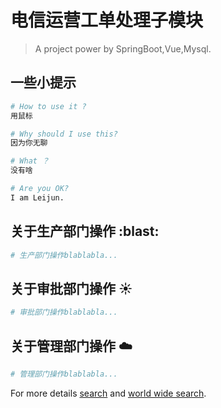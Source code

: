 # 电信运营工单处理子模块

> A project power by SpringBoot,Vue,Mysql.  

## 一些小提示

``` bash
# How to use it ?
用鼠标

# Why should I use this?
因为你无聊

# What ？
没有啥

# Are you OK?
I am Leijun.
```

## 关于生产部门操作 :blast:

``` bash
# 生产部门操作blablabla...
```

## 关于审批部门操作 :sunny:

``` bash
# 审批部门操作blablabla...

```

## 关于管理部门操作 :cloud:

``` bash
# 管理部门操作blablabla...  

```


For more details [search](http://baidu.com) and [world wide search](http://google.com).
